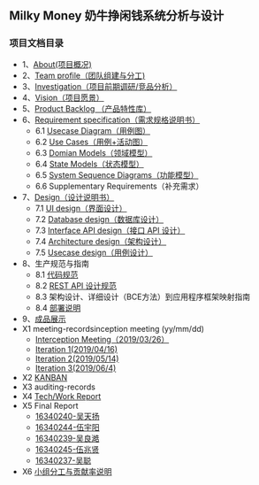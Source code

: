 ## Milky Money 奶牛挣闲钱系统分析与设计

### 项目文档目录


* 1、[About(项目概况)](https://milkymoney.github.io/Dashboard/about)
* 2、[Team profile（团队组建与分工)](https://milkymoney.github.io/Dashboard/team_profile)
* 3、[Investigation（项目前期调研/竞品分析）](https://milkymoney.github.io/Dashboard/investigation)
* 4、[Vision（项目愿景）](https://milkymoney.github.io/Dashboard/vision)
* 5、[Product Backlog （产品特性库）](https://milkymoney.github.io/Dashboard/product_backlog)
* 6、[Requirement specification（需求规格说明书）](https://milkymoney.github.io/Dashboard/SRS)
    * 6.1 [Usecase Diagram（用例图）](https://milkymoney.github.io/Dashboard/usercase_dia)
    * 6.2 [Use Cases（用例+活动图）](https://milkymoney.github.io/Dashboard/usecase)
    * 6.3 [Domian Models（领域模型）](https://milkymoney.github.io/Dashboard/domain)
    * 6.4 [State Models（状态模型）](https://milkymoney.github.io/Dashboard/statemodel)
    * 6.5 [System Sequence Diagrams（功能模型）](https://milkymoney.github.io/Dashboard/system)
    * 6.6 Supplementary Requirements（补充需求）
* 7、[Design（设计说明书）](https://milkymoney.github.io/Dashboard/SDS)
    * 7.1 [UI design（界面设计）](https://milkymoney.github.io/Dashboard/UI)
    * 7.2 [Database design（数据库设计）](https://milkymoney.github.io/Dashboard/database)
    * 7.3 [Interface API design（接口 API 设计）](https://milkymoney.github.io/Dashboard/api)
    * 7.4 [Architecture design（架构设计）](https://milkymoney.github.io/Dashboard/architecture)
    * 7.5 [Usecase design（用例设计）](https://milkymoney.github.io/Dashboard/use)
* 8、生产规范与指南
    * 8.1 [代码规范](https://milkymoney.github.io/Dashboard/%E4%BB%A3%E7%A0%81%E8%A7%84%E8%8C%83)
    * 8.2 [REST API 设计规范](https://milkymoney.github.io/Dashboard/API_design_specifications)
    * 8.3 架构设计、详细设计（BCE方法）到应用程序框架映射指南
    * 8.4 [部署说明](https://milkymoney.github.io/Dashboard/Installation_deployment_instructions)
* 9、[成品展示](https://github.com/milkymoney/Dashboard/blob/gh-pages/product_display.md)
* X1 meeting-recordsinception meeting (yy/mm/dd)
   * [Interception Meeting（2019/03/26）](https://milkymoney.github.io/Dashboard/interception)
   * [Iteration 1(2019/04/16)](https://milkymoney.github.io/Dashboard/iteration1)
   * [Iteration 2(2019/05/14)](https://milkymoney.github.io/Dashboard/iteration2)
   * [Iteration 3(2019/06/4)](https://milkymoney.github.io/Dashboard/iteration3)
* X2 [KANBAN](https://github.com/orgs/milkymoney/projects?query=is%3Aclosed)
* X3 auditing-records
* X4 [Tech/Work Report](https://milkymoney.github.io/Dashboard/tech_work_report)
* X5 Final Report
   * [16340240-吴天扬](https://github.com/milkymoney/Dashboard/blob/master/FinalReport/16340240_%E5%90%B4%E5%A4%A9%E6%89%AC.md)
   * [16340244-伍宇阳](https://github.com/milkymoney/Dashboard/blob/master/FinalReport/16340244_%E4%BC%8D%E5%AE%87%E9%98%B3.md)
   * [16340239-吴良澔](https://github.com/milkymoney/Dashboard/blob/master/FinalReport/16340239_%E5%90%B4%E8%89%AF%E6%BE%94.md)
   * [16340245-伍兆贤](https://github.com/milkymoney/Dashboard/blob/master/FinalReport/16340245_wzx.md)
   * [16340237-吴聪](https://github.com/milkymoney/Dashboard/blob/master/FinalReport/16340237_%E5%90%B4%E8%81%AA.md)
* X6 [小组分工与贡献率说明](https://milkymoney.github.io/Dashboard/final)
